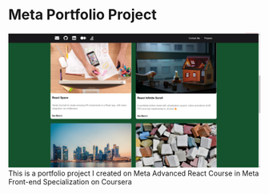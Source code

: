 # Meta Portfolio Project
![Screenshot](screenshot.png)
This is a portfolio project I created on Meta Advanced React Course in Meta Front-end Specialization on Coursera
